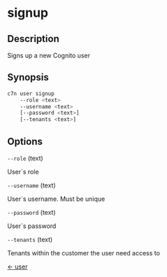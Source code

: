 # signup

## Description

Signs up a new Cognito user

## Synopsis

```bash
c7n user signup
    --role <text>
    --username <text>
    [--password <text>]
    [--tenants <text>]
```

## Options

`--role` (text) 

User`s role

`--username` (text) 

User`s username. Must be unique

`--password` (text) 

User`s password

`--tenants` (text) 

Tenants within the customer the user need access to


[← user](./index.md)